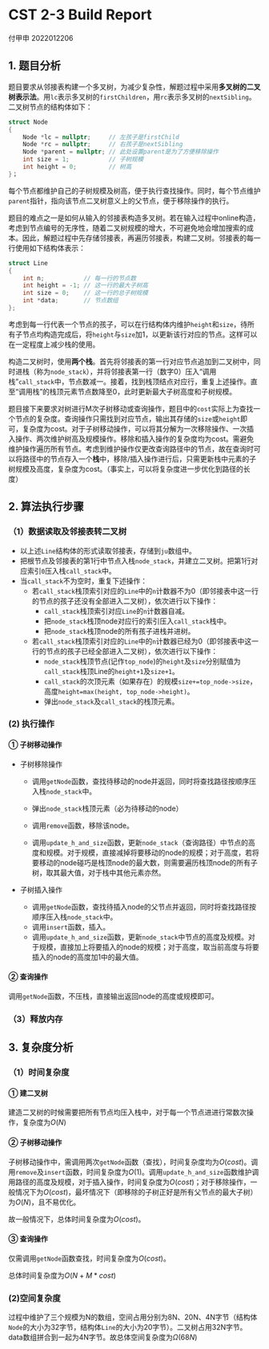 # CST 2-3 Build Report

付甲申 2022012206



## 1. 题目分析

题目要求从邻接表构建一个多叉树，为减少复杂性，解题过程中采用**多叉树的二叉树表示法**。用`lc`表示多叉树的`firstChildren`，用`rc`表示多叉树的`nextSibling`。二叉树节点的结构体如下：

```C++
struct Node
{
    Node *lc = nullptr;     // 左孩子是firstChild
    Node *rc = nullptr;     // 右孩子是nextSibling
    Node *parent = nullptr; // 此处设置parent是为了方便移除操作
    int size = 1;           // 子树规模
    int height = 0;         // 树高
}；
```

每个节点都维护自己的子树规模及树高，便于执行查找操作。同时，每个节点维护`parent`指针，指向该节点二叉树意义上的父节点，便于移除操作的执行。

题目的难点之一是如何从输入的邻接表构造多叉树。若在输入过程中online构造，考虑到节点编号的无序性，随着二叉树规模的增大，不可避免地会增加搜索的成本。因此，解题过程中先存储邻接表，再遍历邻接表，构建二叉树。邻接表的每一行使用如下结构体表示：

```c++
struct Line
{
    int n;           // 每一行的节点数
    int height = -1; // 这一行的最大子树高
    int size = 0;    // 这一行的总子树规模
    int *data;       // 节点数组
};
```

考虑到每一行代表一个节点的孩子，可以在行结构体内维护`height`和`size`，待所有子节点均构造完成后，将`height`与`size`加1，以更新该行对应的节点。这样可以在一定程度上减少栈的使用。

构造二叉树时，使用**两个栈**。首先将邻接表的第一行对应节点追加到二叉树中，同时进栈（称为`node_stack`），并将邻接表第一行（数字0）压入“调用栈”`call_stack`中，节点数减一。接着，找到栈顶结点对应行，重复上述操作。直至“调用栈”的栈顶元素节点数降至0，此时更新最大子树高度和子树规模。

题目接下来要求对树进行M次子树移动或查询操作，题目中的`cost`实际上为查找一个节点的复杂度。查询操作只需找到对应节点，输出其存储的`size`或`height`即可，复杂度为cost。对于子树移动操作，可以将其分解为一次移除操作、一次插入操作、两次维护树高及规模操作。移除和插入操作的复杂度均为cost。需避免维护操作遍历所有节点。考虑到维护操作仅更改查询路径中的节点，故在查询时可以将路径中的节点存入一个**栈**中，移除/插入操作进行后，只需更新栈中元素的子树规模及高度，复杂度为cost。（事实上，可以将复杂度进一步优化到路径的长度）



## 2. 算法执行步骤

### （1）数据读取及邻接表转二叉树

- 以上述`Line`结构体的形式读取邻接表，存储到`ju`数组中。
- 把根节点及邻接表的第1行中节点入栈`node_stack`，并建立二叉树。把第1行对应索引`0`压入栈`call_stack`中。
- 当`call_stack`不为空时，重复下述操作：
  - 若`call_stack`栈顶索引对应的`Line`中的`n`计数器不为0（即邻接表中这一行的节点的孩子还没有全部进入二叉树），依次进行以下操作：
    - `call_stack`栈顶索引对应`Line`的`n`计数器自减。
    - 把`node_stack`栈顶node对应行的索引压入`call_stack`栈中。
    - 把`node_stack`栈顶node的所有孩子进栈并进树。
  - 若`call_stack`栈顶索引对应的`Line`中的`n`计数器已经为0（即邻接表中这一行的节点的孩子已经全部进入二叉树），依次进行以下操作：
    - `node_stack`栈顶节点(记作`top_node`)的`height`及`size`分别赋值为`call_stack`栈顶Line的`height+1`及`size+1`。
    - `call_stack`的次顶元素（如果存在）的规模`size+=top_node->size`，高度`height=max(height, top_node->height)`。
    - 弹出`node_stack`及`call_stack`的栈顶元素。

### (2) 执行操作

#### ① 子树移动操作

- 子树移除操作

  - 调用`getNode`函数，查找待移动的node并返回，同时将查找路径按顺序压入栈`node_stack`中。

  - 弹出`node_stack`栈顶元素（必为待移动的node）

  - 调用`remove`函数，移除该node。

  - 调用`update_h_and_size`函数，更新`node_stack`（查询路径）中节点的高度和规模。对于规模，直接减掉将要移动的node的规模；对于高度，若将要移动的node碰巧是栈顶node的最大数，则需要遍历栈顶node的所有子树，取其最大值，对于栈中其他元素亦然。

- 子树插入操作

  - 调用`getNode`函数，查找待插入node的父节点并返回，同时将查找路径按顺序压入栈`node_stack`中。
  - 调用`insert`函数，插入。
  - 调用`update_h_and_size`函数，更新`node_stack`中节点的高度及规模。对于规模，直接加上将要插入的node的规模；对于高度，取当前高度与将要插入的node的高度加1中的最大值。

#### ② 查询操作

调用`getNode`函数，不压栈，直接输出返回node的高度或规模即可。

### （3）释放内存



## 3. 复杂度分析

### （1）时间复杂度

#### ① 建二叉树

建造二叉树的时候需要把所有节点均压入栈中，对于每一个节点进进行常数次操作，复杂度为$O(N)$

#### ② 子树移动操作

子树移动操作中，需调用两次`getNode`函数（查找），时间复杂度均为$O(cost)$。调用`remove`及`insert`函数，时间复杂度为$O(1)$。调用`update_h_and_size`函数维护调用路径的高度及规模，对于插入操作，时间复杂度为$O(cost)$；对于移除操作，一般情况下为$O(cost)$，最坏情况下（即移除的子树正好是所有父节点的最大子树）为$O(N)$，且不易优化。

故一般情况下，总体时间复杂度为$O(cost)$。

#### ③ 查询操作

仅需调用`getNode`函数查找，时间复杂度为$O(cost)$。



总体时间复杂度为$O(N+M*cost)$

### (2)空间复杂度

过程中维护了三个规模为N的数组，空间占用分别为8N、20N、4N字节（结构体`Node`的大小为32字节，结构体`Line`的大小为20字节）。二叉树占用32N字节。data数组拼合到一起为4N字节。故总体空间复杂度为$\Omega(68N)$












